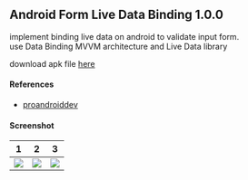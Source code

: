 ## Android Form Live Data Binding 1.0.0

implement binding live data on android to validate input form.  
use Data Binding MVVM architecture and Live Data library 

download apk file [here](https://www.dropbox.com/s/qerlh04ms8w2lzq)

#### References
- [proandroiddev](https://proandroiddev.com/advanced-data-binding-binding-to-livedata-one-and-two-way-binding-dae1cd68530f)

#### Screenshot
| 1 | 2 | 3 |
| :---: | :---: | :---: |
| ![](https://i.imgur.com/WvOU7Jc.png) | ![](https://i.imgur.com/J2eemUq.png) | ![](https://i.imgur.com/LFq0yAm.png) |
